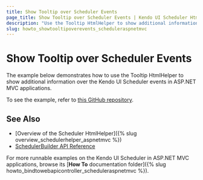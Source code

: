 ```yaml
---
title: Show Tooltip over Scheduler Events
page_title: Show Tooltip over Scheduler Events | Kendo UI Scheduler HtmlHelper
description: "Use the Tooltip HtmlHelper to show additional information over the Kendo UI Scheduler events in ASP.NET MVC applications."
slug: howto_showtooltipoverevents_scheduleraspnetmvc
---
```


# Show Tooltip over Scheduler Events

The example below demonstrates how to use the Tooltip HtmlHelper to show additional information over the Kendo UI Scheduler events in ASP.NET MVC applications.

To see the example, refer to [this GitHub repository](https://github.com/telerik/ui-for-aspnet-mvc-examples/tree/master/scheduler/scheduler-tooltip-demo).

## See Also

* [Overview of the Scheduler HtmlHelper]({% slug overview_schedulerhelper_aspnetmvc %})
* [SchedulerBuilder API Reference](/api/Kendo.Mvc.UI.Fluent/SchedulerBuilder)

For more runnable examples on the Kendo UI Scheduler in ASP.NET MVC applications, browse its [**How To** documentation folder]({% slug howto_bindtowebapicontroller_scheduleraspnetmvc %}).
